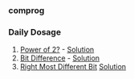 ### comprog

### Daily Dosage

1) [Power of 2?](https://practice.geeksforgeeks.org/problems/power-of-2-1587115620/1) - [Solution](https://github.com/grip90/comprog/blob/main/programs/pow_of_2.c)
2) [Bit Difference](https://practice.geeksforgeeks.org/problems/bit-difference-1587115620/1) - [Solution](https://github.com/grip90/comprog/blob/main/programs/pow_of_2.c)
3) [Right Most Different Bit](https://practice.geeksforgeeks.org/problems/rightmost-different-bit-1587115621/1#) [Solution](https://github.com/grip90/comprog/blob/main/programs/rightmost_diff_bit.c)


